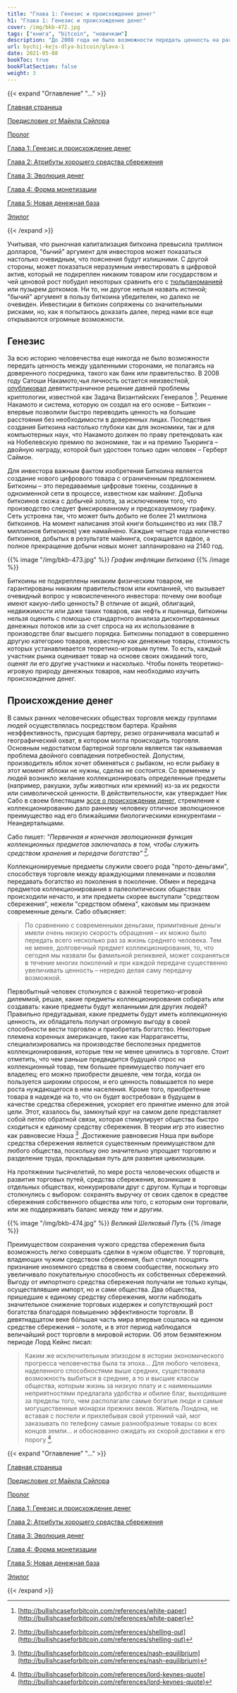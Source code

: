 ```yaml
---
title: "Глава 1: Генезис и происхождение денег"
h1: "Глава 1: Генезис и происхождение денег"
cover: /img/bkb-472.jpg
tags: ["книга", "bitcoin", "новичкам"]
description: "До 2008 года не было возможности передать ценность на расстоянии, не полагаясь на доверенного посредника. Сатоши Накамото решил эту проблему."
url: bychij-kejs-dlya-bitcoin/glava-1
date: 2021-05-08
bookToc: true
bookFlatSection: false
weight: 3
---
```


{{< expand "Оглавление" "..." >}}

[Главная страница](/bychij-kejs-dlya-bitcoin)

[Предисловие от Майкла Сэйлора](/bychij-kejs-dlya-bitcoin/predislovie)

[Пролог](/bychij-kejs-dlya-bitcoin/prolog)

[Глава 1: Генезис и происхождение денег](/bychij-kejs-dlya-bitcoin/glava-1)

[Глава 2: Атрибуты хорошего средства сбережения](/bychij-kejs-dlya-bitcoin/glava-2)

[Глава 3: Эволюция денег](/bychij-kejs-dlya-bitcoin/glava-3)

[Глава 4: Форма монетизации](/bychij-kejs-dlya-bitcoin/glava-4)

[Глава 5: Новая денежная база](/bychij-kejs-dlya-bitcoin/glava-5)

[Эпилог](/bychij-kejs-dlya-bitcoin/epilog)

{{< /expand >}}

Учитывая, что рыночная капитализация биткоина превысила триллион долларов, "бычий" аргумент для инвесторов может показаться настолько очевидным, что пояснения будут излишними. С другой стороны, может показаться неразумным инвестировать в цифровой актив, который не подкреплен никаким товаром или государством и чей ценовой рост побудил некоторых сравнить его с [тюльпаноманией](/tyulpannaya-lihoradka) или пузырем доткомов. Ни то, ни другое нельзя назвать истиной; "бычий" аргумент в пользу биткоина убедителен, но далеко не очевиден. Инвестиции в биткоин сопряжены со значительными рисками, но, как я попытаюсь доказать далее, перед нами все еще открываются огромные возможности.

## Генезис

За всю историю человечества еще никогда не было возможности передать ценность между удаленными сторонами, не полагаясь на доверенного посредника, такого как банк или правительство. В 2008 году Сатоши Накамото,чья личность остается неизвестной, [опубликовал](https://bitcoin.org/files/bitcoin-paper/bitcoin_ru.pdf) девятистраничное решение давней проблемы криптологии, известной как Задача Византийских Генералов [^1]. Решение Накамото и система, которую он создал на его основе – Биткоин – впервые позволили быстро переводить ценность на большие расстояния без необходимости в доверенных лицах. Последствия создания Биткоина настолько глубоки как для экономики, так и для компьютерных наук, что Накамото должен по праву претендовать как на Нобелевскую премию по экономике, так и на премию Тьюринга – двойную награду, которой был удостоен только один человек – Герберт Саймон.

Для инвестора важным фактом изобретения Биткоинa является создание нового цифрового товара с ограниченным предложением. Биткоины – это передаваемые цифровые токены, созданные в одноименной сети в процессе, известном как майнинг. Добыча биткоинов схожа с добычей золота, за исключением того, что производство следует фиксированному и предсказуемому графику. Сеть устроена так, что может быть добыто не более 21 миллиона биткоинов. На момент написания этой книги большинство из них (18.7 миллионов биткоинов) уже намайнено. Каждые четыре года количество биткоинов, добытых в результате майнинга, сокращается вдвое, а полное прекращение добычи новых монет запланировано на 2140 год.

{{% image "/img/bkb-473.jpg" %}}
_График инфляции биткоина_
{{% /image %}}

Биткоины не подкреплены никаким физическим товаром, не гарантированы никаким правительством или компанией, что вызывает очевидный вопрос у новоиспеченного инвестора: почему они вообще имеют какую-либо ценность? В отличие от акций, облигаций, недвижимости или даже таких товаров, как нефть и пшеница, биткоины нельзя оценить с помощью стандартного анализа дисконтированных денежных потоков или за счет спроса на их использование в производстве благ высшего порядка. Биткоины попадают в совершенно другую категорию товаров, известную как денежные товары, стоимость которых устанавливается теоретико-игровым путем. То есть, каждый участник рынка оценивает товар на основе своих ожиданий того, оценят ли его другие участники и насколько. Чтобы понять теоретико-игровую природу денежных товаров, нам необходимо изучить происхождение денег.

## Происхождение денег

В самых ранних человеческих обществах торговля между группами людей осуществлялась посредством бартера. Крайняя неэффективность, присущая бартеру, резко ограничивала масштаб и географический охват, в котором могла происходить торговля. Основным недостатком бартерной торговли является так называемая проблема двойного совпадения потребностей. Допустим, производитель яблок хочет обменяться с рыбаком, но если рыбаку в этот момент яблоки не нужны, сделка не состоится. Со временем у людей возникло желание коллекционировать определенные предметы (например, ракушки, зубы животных или кремний) из-за их редкости или символической ценности. В действительности, как утверждает Ник Сабо в своем блестящем [эссе о происхождении денег](https://www.21ideas.org/theory-hyperbitcoinization-shelling-out/), стремление к коллекционированию дало раннему человеку отличное эволюционное преимущество над его ближайшими биологическими конкурентами – Неандертальцами.

Сабо пишет: _"Первичная и конечная эволюционная функция коллекционных предметов заключалась в том, чтобы служить средством хранения и передачи богатства" [^2]._

Коллекционируемые предметы служили своего рода "прото-деньгами", способствуя торговле между враждующими племенами и позволяя передавать богатство из поколения в поколение. Обмен и передача предметов коллекционирования в палеолитических обществах происходили нечасто, и эти предметы скорее выступали "средством сбережения", нежели "средством обмена", каковым мы признаем современные деньги. Сабо объясняет:

> По сравнению с современными деньгами, примитивные деньги имели очень низкую скорость обращения – их можно было передать всего несколько раз за жизнь среднего человека. Тем не менее, долговечный предмет коллекционирования, то, что сегодня мы назвали бы фамильной реликвией, может сохраняться в течение многих поколений и при каждой передаче существенно увеличивать ценность – нередко делая саму передачу возможной.

Первобытный человек столкнулся с важной теоретико-игровой дилеммой, решая, какие предметы коллекционирования собирать или создавать: какие предметы будут желанными для других людей? Правильно предугадывая, какие предметы будут иметь коллекционную ценность, их обладатель получал огромную выгоду в своей способности вести торговлю и приобретать богатство. Некоторые племена коренных американцев, такие как Наррагансетты, специализировались на производстве бесполезных предметов коллекционирования, которые тем не менее ценились в торговле. Стоит отметить, что чем раньше предвидится будущий спрос на коллекционный товар, тем большее преимущество получает его владелец; его можно приобрести дешевле, чем тогда, когда он пользуется широким спросом, и его ценность повышается по мере роста нуждающегося в нем населения. Кроме того, приобретение товара в надежде на то, что он будет востребован в будущем в качестве средствa сбережения, ускоряет его принятие именно для этой цели. Этот, казалось бы, замкнутый круг на самом деле представляет собой петлю обратной связи, которая стимулирует общества быстро сходиться к единому средству сбережения. В теории игр это известно как равновесие Нэша [^3] .Достижение равновесия Нэша при выборе средства сбережения является существенным преимуществом для любого общества, поскольку оно значительно упрощает торговлю и разделение труда, прокладывая путь для развития цивилизации.

На протяжении тысячелетий, по мере роста человеческих обществ и развития торговых путей, средства сбережения, возникшие в отдельных обществах, конкурировали друг с другом. Купцы и торговцы столкнулись с выбором: сохранять выручку от своих сделок в средстве сбережения собственного общества или того, с которым они торговали, или же поддерживать баланс между тем и другим.

{{% image "/img/bkb-474.jpg" %}}
_Великий Шелковый Путь_
{{% /image %}}

Преимуществом сохранения чужого средства сбережения была возможность легко совершать сделки в чужом обществе. У торговцев, владеющих чужим средством сбережения, был стимул поощрять признание иноземного средства в своем сообществе, поскольку это увеличивало покупательную способность их собственных сбережений. Выгоду от импортного средства сбережения получали не только купцы, осуществлявшие импорт, но и сами общества. Два общества, пришедшие к единому средству сбережения, могли наблюдать значительное снижение торговых издержек и сопутствующий рост богатства благодаря повышению эффективности торговли. В девятнадцатом веке бóльшая часть мира впервые сошлась на едином средстве сбережения – золоте, и в этот период наблюдался величайший рост торговли в мировой истории. Об этом безмятежном периоде Лорд Кейнс писал:

> Каким же исключительным эпизодом в истории экономического прогресса человечества была та эпоха… Для любого человека, наделенного способностями выше средних, существовала возможность выбиться в средние, а то и высшие классы общества, которым жизнь за низкую плату и с наименьшими неприятностями предлагала удобства и обилие благ, выходившие за пределы того, чем располагали самые богатые люди и самые могущественные монархи прежних веков. Житель Лондона, не вставая с постели и прихлебывая свой утренний чай, мог заказывать по телефону самые разнообразные товары со всех концов земли... и обоснованно ожидать их скорой доставки к его порогу [^4].

{{< expand "Оглавление" "..." >}}

[Главная страница](/bychij-kejs-dlya-bitcoin)

[Предисловие от Майкла Сэйлора](/bychij-kejs-dlya-bitcoin/predislovie)

[Пролог](/bychij-kejs-dlya-bitcoin/prolog)

[Глава 1: Генезис и происхождение денег](/bychij-kejs-dlya-bitcoin/glava-1)

[Глава 2: Атрибуты хорошего средства сбережения](/bychij-kejs-dlya-bitcoin/glava-2)

[Глава 3: Эволюция денег](/bychij-kejs-dlya-bitcoin/glava-3)

[Глава 4: Форма монетизации](/bychij-kejs-dlya-bitcoin/glava-4)

[Глава 5: Новая денежная база](/bychij-kejs-dlya-bitcoin/glava-5)

[Эпилог](/bychij-kejs-dlya-bitcoin/epilog)

{{< /expand >}}

[^1]: [http://bullishcaseforbitcoin.com/references/white-paper](http://bullishcaseforbitcoin.com/references/white-paper)  
[^2]: [http://bullishcaseforbitcoin.com/references/shelling-out](http://bullishcaseforbitcoin.com/references/shelling-out)  
[^3]: [http://bullishcaseforbitcoin.com/references/nash-equilibrium](http://bullishcaseforbitcoin.com/references/nash-equilibrium)  
[^4]: [http://bullishcaseforbitcoin.com/references/lord-keynes-quote](http://bullishcaseforbitcoin.com/references/lord-keynes-quote)
